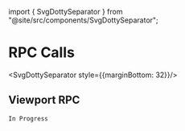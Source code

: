 import { SvgDottySeparator } from "@site/src/components/SvgDottySeparator";

# RPC Calls

<SvgDottySeparator style={{marginBottom: 32}}/>

## Viewport RPC

```scala
In Progress
```